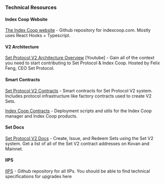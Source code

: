 ### Technical Resources

#### Index Coop Website

[The Index Coop website](https://github.com/SetProtocol/index-ui) - Github repository for indexcoop.com. Mostly uses React Hooks + Typescript.

#### V2 Architecture

[Set Protocol V2 Architecture Overview](https://www.youtube.com/watch?v=hFmGOOdT8G8) [Youtube] - Gain all of the context you need to start contributing to Set Protocol & Index Coop. Hosted by Felix Feng, CEO Set Protocol.

#### Smart Contracts

[Set Protocol V2 Contracts](https://www.github.com/SetProtocol/set-protocol-v2-contracts) - Smart contracts for Set Protocol V2 system. Includes protocol infrastructure like factory contracts used to create V2 Sets.

[Index Coop Contracts](https://www.github.com/SetProtocol/index-coop-contracts) - Deployment scripts and utils for the Index Coop manager and Index Coop products.

#### Set Docs

[Set Protocol V2 Docs](https://docs.tokensets.com/) - Create, Issue, and Redeem Sets using the Set V2 system. Get a list of all of the Set V2 contract addresses on Kovan and Mainnet.

#### IIPS

[IIPS](https://github.com/SetProtocol/IIPS) - Github repository for all IIPs. You should be able to find technical specifications for upgrades here
